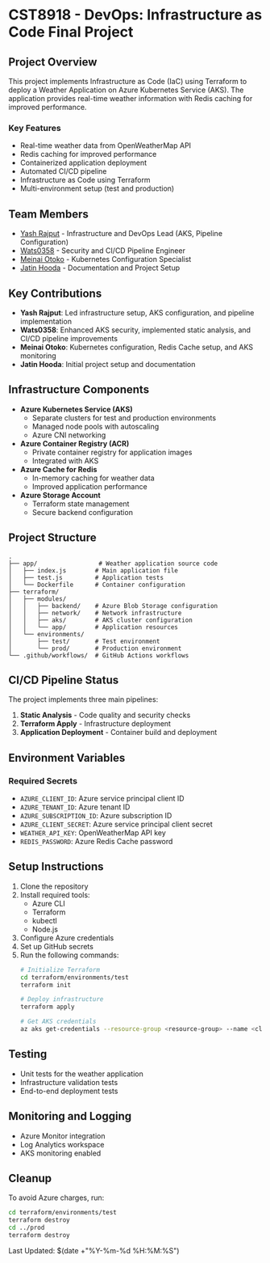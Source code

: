 # CST8918 - DevOps: Infrastructure as Code Final Project

## Project Overview
This project implements Infrastructure as Code (IaC) using Terraform to deploy a Weather Application on Azure Kubernetes Service (AKS). The application provides real-time weather information with Redis caching for improved performance.

### Key Features
- Real-time weather data from OpenWeatherMap API
- Redis caching for improved performance
- Containerized application deployment
- Automated CI/CD pipeline
- Infrastructure as Code using Terraform
- Multi-environment setup (test and production)

## Team Members
- [Yash Rajput](https://github.com/yashrajput0811) - Infrastructure and DevOps Lead (AKS, Pipeline Configuration)
- [Wats0358](https://github.com/wats0358) - Security and CI/CD Pipeline Engineer
- [Meinai Otoko](https://github.com/meinai-otoko) - Kubernetes Configuration Specialist
- [Jatin Hooda](https://github.com/jatinhooda) - Documentation and Project Setup

## Key Contributions
- **Yash Rajput**: Led infrastructure setup, AKS configuration, and pipeline implementation
- **Wats0358**: Enhanced AKS security, implemented static analysis, and CI/CD pipeline improvements
- **Meinai Otoko**: Kubernetes configuration, Redis Cache setup, and AKS monitoring
- **Jatin Hooda**: Initial project setup and documentation

## Infrastructure Components
- **Azure Kubernetes Service (AKS)**
  - Separate clusters for test and production environments
  - Managed node pools with autoscaling
  - Azure CNI networking
- **Azure Container Registry (ACR)**
  - Private container registry for application images
  - Integrated with AKS
- **Azure Cache for Redis**
  - In-memory caching for weather data
  - Improved application performance
- **Azure Storage Account**
  - Terraform state management
  - Secure backend configuration

## Project Structure
```
.
├── app/                 # Weather application source code
│   ├── index.js        # Main application file
│   ├── test.js         # Application tests
│   └── Dockerfile      # Container configuration
├── terraform/
│   ├── modules/
│   │   ├── backend/    # Azure Blob Storage configuration
│   │   ├── network/    # Network infrastructure
│   │   ├── aks/        # AKS cluster configuration
│   │   └── app/        # Application resources
│   └── environments/
│       ├── test/       # Test environment
│       └── prod/       # Production environment
└── .github/workflows/  # GitHub Actions workflows
```

## CI/CD Pipeline Status
The project implements three main pipelines:
1. **Static Analysis** - Code quality and security checks
2. **Terraform Apply** - Infrastructure deployment
3. **Application Deployment** - Container build and deployment

## Environment Variables
### Required Secrets
- `AZURE_CLIENT_ID`: Azure service principal client ID
- `AZURE_TENANT_ID`: Azure tenant ID
- `AZURE_SUBSCRIPTION_ID`: Azure subscription ID
- `AZURE_CLIENT_SECRET`: Azure service principal client secret
- `WEATHER_API_KEY`: OpenWeatherMap API key
- `REDIS_PASSWORD`: Azure Redis Cache password

## Setup Instructions
1. Clone the repository
2. Install required tools:
   - Azure CLI
   - Terraform
   - kubectl
   - Node.js
3. Configure Azure credentials
4. Set up GitHub secrets
5. Run the following commands:
   ```bash
   # Initialize Terraform
   cd terraform/environments/test
   terraform init
   
   # Deploy infrastructure
   terraform apply
   
   # Get AKS credentials
   az aks get-credentials --resource-group <resource-group> --name <cluster-name>
   ```

## Testing
- Unit tests for the weather application
- Infrastructure validation tests
- End-to-end deployment tests

## Monitoring and Logging
- Azure Monitor integration
- Log Analytics workspace
- AKS monitoring enabled

## Cleanup
To avoid Azure charges, run:
```bash
cd terraform/environments/test
terraform destroy
cd ../prod
terraform destroy
```

Last Updated: $(date +"%Y-%m-%d %H:%M:%S")

